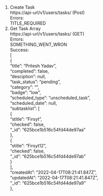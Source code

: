 <ol>
<li class="has-line-data" data-line-start="0" data-line-end="4">Create Task<br>
https://api-url/v1/users/tasks/ (Post)<br>
Errors:<br>
TITLE_REQUIRED</li>
<li class="has-line-data" data-line-start="4" data-line-end="35">Get Task Array<br>
https://api-url/v1/users/tasks/ (GET)<br>
Errors:<br>
SOMETHING_WENT_WRON<br>
Success:<br>
[<br>
{<br>
“title”: “Pritesh Yadav”,<br>
“completed”: false,<br>
“desciption”: null,<br>
“task_status”: “pending”,<br>
“category”: “”,<br>
“badge”: “low”,<br>
“scheduled_type”: “unscheduled_task”,<br>
“scheduled_date”: null,<br>
“subtasklist”: [<br>
{<br>
“stitle”: “Firsyt”,<br>
“checked”: false,<br>
“_id”: “625bce1b516c54fd44de97aa”<br>
},<br>
{<br>
“stitle”: “Firsyt12”,<br>
“checked”: false,<br>
“_id”: “625bce1b516c54fd44de97ab”<br>
}<br>
],<br>
“createdAt”: “2022-04-17T08:21:41.847Z”,<br>
“updatedAt”: “2022-04-17T08:21:41.847Z”,<br>
“_id”: “625bce1b516c54fd44de97a9”<br>
},</li>
</ol>
